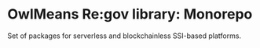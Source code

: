 # OwlMeans Re:gov library: Monorepo

Set of packages for serverless and blockchainless SSI-based platforms.
